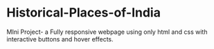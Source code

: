 # Historical-Places-of-India
MIni Project- a Fully responsive webpage using only html and css with interactive buttons and hover effects.
